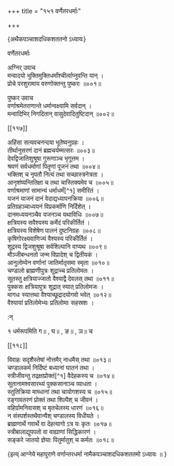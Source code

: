 +++
title = "१५१ वर्णेतरधर्माः"

+++

\{अथैकपञ्चाशदधिकशततनो ऽध्यायः\}

वर्णेतरधर्माः  
    
अग्निर् उवाच  
मन्वादयो भुक्तिमुक्तिधर्मांश्चीर्त्वाप्नुवन्ति यान्   ।  
प्रोचे परशुरामाय वरुणोक्तन्तु पुष्करः ॥००१॥  
    
पुष्कर उवाच  
वर्णाश्रमेतराणान्ते धर्मान्वक्ष्यामि सर्वदान्   ।  
मन्वादिभिर् निगदितान् वासुदेवादितुष्टिदान् ॥००२॥  

[[११७]]
    
अहिंसा सत्यवचनन्दया भूतेष्वनुग्रहः ।  
तीर्थानुसरणं दानं ब्रह्मचर्यम्मत्सरः ॥००३॥  
देवद्विजातिशुश्रूषा गुरूणाञ्च भृगूत्तम   ।  
श्रवणं सर्वधर्माणां पितॄणां पूजनं तथा   ॥००४॥  
भक्तिश् च नृपतौ नित्यं तथा सच्छास्त्रनेत्रता ।  
आनृशंष्यन्तितिक्षा च तथा चास्तिक्यमेव च ॥००५॥  
वर्णाश्रमाणां सामान्यं धर्माधर्मं[^१] समीरितं   ।  
यजनं याजनं दानं वेदाद्यध्यापनक्रिया ॥००६॥  
प्रतिग्रहञ्चाध्ययनं विप्रकर्माणि निर्दिशेत् ।  
दानमध्ययनञ्चैव यजनञ्च यथाविधिः ॥००७॥  
क्षत्रियस्य सवैश्यस्य कर्मेदं परिकीर्तितं ।  
क्षत्रियस्य विशेषेण पालनं दुष्टनिग्रहः   ॥००८॥  
कृषिगोरक्ष्यवाणिज्यं वैश्यस्य परिकीर्तितं ।  
शूद्रस्य द्विजशुश्रूषा सर्वशिल्पानि वाप्यथ ॥००९॥  
मौञ्जीबन्धनतो जन्म विप्रादेश् च द्वितीयकं ।  
आनुलोम्येन वर्णानां जातिर्मातृसमा स्मृता   ॥०१०॥  
चण्डालो ब्राह्मणीपुत्रः शूद्राच्च प्रतिलोमतः   ।  
सूतस्तु क्षत्रियाज्जातो वैश्याद्वै देवलस् तथा ॥०११॥  
पुक्कसः क्षत्रियापुत्रः शूद्रात् स्यात् प्रतिलोमजः   ।  
मागधः स्यात्तथा वैश्याच्छूद्रादयोगवो भवेत्   ॥०१२॥  
वैश्यायां प्रतिलोमेभ्यः प्रतिलोमाः सहस्रशः   ।  
    
:न्  
    
 १ धर्मरूपमिति ग॥ , घ॥ , ङ॥ , ञ॥ च  

[[११८]]
    
विवाहः सदृशैस्तेषां नोत्तमैर् नाधमैस् तथा   ॥०१३॥  
चण्डालकर्म निर्दिष्टं बध्यानां घातनं तथा   ।  
स्त्रीजीवन्तु तद्रक्षाप्रोक्तं[^१] वैदेहकस्य च ॥०१४॥  
सूतानामश्वसारथ्यं पुक्कसानाञ्च व्याधता ।  
स्तुतिक्रिया माघ्धानां तथा चायोगशस्य च ॥०१५॥  
रङ्गावतरणं प्रोक्तं तथा शिल्पैश् च जीवनं   ।  
वहिर्ग्रामनिवासश् च मृतचेलस्य धारणं ॥०१६॥  
न संस्पर्शस्तथैवान्यैश् चण्डालस्य विधीयते ।  
ब्राह्मणार्थे गवार्थे वा देहत्यागो ऽत्र यः कृतः   ॥०१७॥  
स्त्रीबालाद्युपपतो वा वाह्याणां सिद्धिकारणं   ।  
सङ्करे जातयो ज्ञेयाः पितुर्मातुश् च कर्मतः ॥०१८॥  
    
\{इत्य् आग्नेये महापुराणे वर्णान्तरधर्मा नामैकपञ्चाशदधिकशततमो ऽध्यायः ॥  }
    